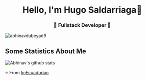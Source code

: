 <h1 align="center"> Hello, I'm Hugo Saldarriaga👋 </h1>
<h3 align="center">🚀 Fullstack Developer 🚀</h3>

<p align="left"> <img src="https://komarev.com/ghpvc/?username=abhinavdubeyad9" alt="abhinavdubeyad9" /> </p>

## Some Statistics About Me
![Abhinav's github stats](https://github-readme-stats.vercel.app/api?username=imecuadorian&&show_icons=true&title_color=ffffff&icon_color=000727f&text_color=daf7dc&bg_color=1d334a)<br>

⭐️ From [ImEcuadorian](https://github.com/imecuadorian)
<!--
**ImEcuadorian/ImEcuadorian** is a ✨ _special_ ✨ repository because its `README.md` (this file) appears on your GitHub profile.

Here are some ideas to get you started:

- 🔭 I’m currently working on ...
- 🌱 I’m currently learning ...
- 👯 I’m looking to collaborate on ...
- 🤔 I’m looking for help with ...
- 💬 Ask me about ...
- 📫 How to reach me: ...
- 😄 Pronouns: ...
- ⚡ Fun fact: ...
-->
